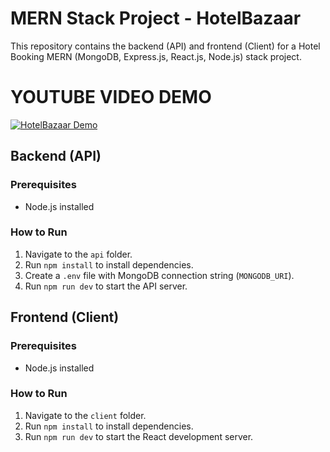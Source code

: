 # MERN Stack Project - HotelBazaar

This repository contains the backend (API) and frontend (Client) for a Hotel Booking MERN (MongoDB, Express.js, React.js, Node.js) stack project.

# YOUTUBE VIDEO DEMO 
[![HotelBazaar Demo](https://img.youtube.com/vi/LQsNhul80UY/0.jpg)](https://www.youtube.com/watch?v=LQsNhul80UY)

## Backend (API)

### Prerequisites
- Node.js installed

### How to Run
1. Navigate to the `api` folder.
2. Run `npm install` to install dependencies.
3. Create a `.env` file with MongoDB connection string (`MONGODB_URI`).
4. Run `npm run dev` to start the API server.

## Frontend (Client)

### Prerequisites
- Node.js installed

### How to Run
1. Navigate to the `client` folder.
2. Run `npm install` to install dependencies.
3. Run `npm run dev` to start the React development server.


